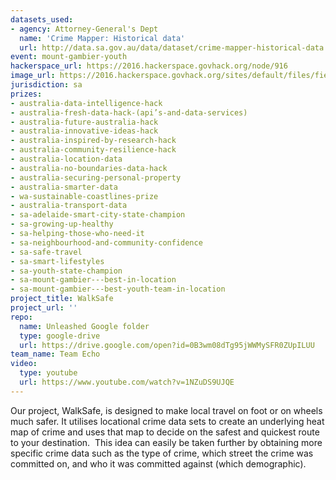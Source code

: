 ```yaml
---
datasets_used:
- agency: Attorney-General's Dept
  name: 'Crime Mapper: Historical data'
  url: http://data.sa.gov.au/data/dataset/crime-mapper-historical-data
event: mount-gambier-youth
hackerspace_url: https://2016.hackerspace.govhack.org/node/916
image_url: https://2016.hackerspace.govhack.org/sites/default/files/field/image/logomakr.png
jurisdiction: sa
prizes:
- australia-data-intelligence-hack
- australia-fresh-data-hack-(api’s-and-data-services)
- australia-future-australia-hack
- australia-innovative-ideas-hack
- australia-inspired-by-research-hack
- australia-community-resilience-hack
- australia-location-data
- australia-no-boundaries-data-hack
- australia-securing-personal-property
- australia-smarter-data
- wa-sustainable-coastlines-prize
- australia-transport-data
- sa-adelaide-smart-city-state-champion
- sa-growing-up-healthy
- sa-helping-those-who-need-it
- sa-neighbourhood-and-community-confidence
- sa-safe-travel
- sa-smart-lifestyles
- sa-youth-state-champion
- sa-mount-gambier---best-in-location
- sa-mount-gambier---best-youth-team-in-location
project_title: WalkSafe
project_url: ''
repo:
  name: Unleashed Google folder
  type: google-drive
  url: https://drive.google.com/open?id=0B3wm08dTg95jWWMySFR0ZUpILUU
team_name: Team Echo
video:
  type: youtube
  url: https://www.youtube.com/watch?v=1NZuDS9UJQE
---
```


Our project, WalkSafe, is designed to make local travel on foot or on wheels much safer.
It utilises locational crime data sets to create an underlying heat map of crime and uses that map to decide on the safest and quickest route to your destination. 
This idea can easily be taken further by obtaining more specific crime data such as the type of crime, which street the crime was committed on, and who it was committed against (which demographic).